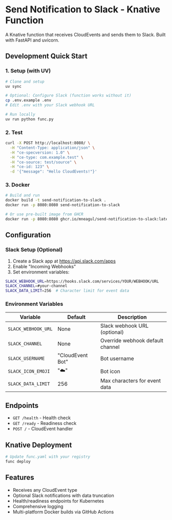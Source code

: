 # Send Notification to Slack - Knative Function

A Knative function that receives CloudEvents and sends them to Slack. Built with FastAPI and uvicorn.

## Development Quick Start

### 1. Setup (with UV)

```bash
# Clone and setup
uv sync

# Optional: Configure Slack (function works without it)
cp .env.example .env
# Edit .env with your Slack webhook URL

# Run locally
uv run python func.py
```

### 2. Test

```bash
curl -X POST http://localhost:8080/ \
  -H "Content-Type: application/json" \
  -H "ce-specversion: 1.0" \
  -H "ce-type: com.example.test" \
  -H "ce-source: test/source" \
  -H "ce-id: 123" \
  -d '{"message": "Hello CloudEvents!"}'
```

### 3. Docker

```bash
# Build and run
docker build -t send-notification-to-slack .
docker run -p 8080:8080 send-notification-to-slack

# Or use pre-built image from GHCR
docker run -p 8080:8080 ghcr.io/mneagul/send-notification-to-slack:latest
```

## Configuration

### Slack Setup (Optional)

1. Create a Slack app at https://api.slack.com/apps
2. Enable "Incoming Webhooks" 
3. Set environment variables:

```bash
SLACK_WEBHOOK_URL=https://hooks.slack.com/services/YOUR/WEBHOOK/URL
SLACK_CHANNEL=#your-channel
SLACK_DATA_LIMIT=256  # Character limit for event data
```

### Environment Variables

| Variable | Default | Description |
|----------|---------|-------------|
| `SLACK_WEBHOOK_URL` | None | Slack webhook URL (optional) |
| `SLACK_CHANNEL` | None | Override webhook default channel |
| `SLACK_USERNAME` | "CloudEvent Bot" | Bot username |
| `SLACK_ICON_EMOJI` | ":cloud:" | Bot icon |
| `SLACK_DATA_LIMIT` | 256 | Max characters for event data |

## Endpoints

- `GET /health` - Health check
- `GET /ready` - Readiness check
- `POST /` - CloudEvent handler

## Knative Deployment

```bash
# Update func.yaml with your registry
func deploy
```

## Features

- Receives any CloudEvent type
- Optional Slack notifications with data truncation
- Health/readiness endpoints for Kubernetes
- Comprehensive logging
- Multi-platform Docker builds via GitHub Actions

